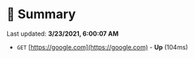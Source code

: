 # 📖 Summary
Last updated: **3/23/2021, 6:00:07 AM**

- `GET` [https://google.com](https://google.com) - **Up** (104ms)
